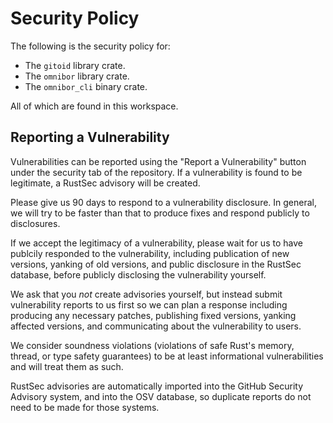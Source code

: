 # Security Policy

The following is the security policy for:

- The `gitoid` library crate.
- The `omnibor` library crate.
- The `omnibor_cli` binary crate.

All of which are found in this workspace.

## Reporting a Vulnerability

Vulnerabilities can be reported using the "Report a Vulnerability" button under
the security tab of the repository. If a vulnerability is found to be legitimate,
a RustSec advisory will be created.

Please give us 90 days to respond to a vulnerability disclosure. In general, we
will try to be faster than that to produce fixes and respond publicly to
disclosures.

If we accept the legitimacy of a vulnerability, please wait for us to have
publcily responded to the vulnerability, including publication of new versions,
yanking of old versions, and public disclosure in the RustSec database, before
publicly disclosing the vulnerability yourself.

We ask that you _not_ create advisories yourself, but instead submit
vulnerability reports to us first so we can plan a response including
producing any necessary patches, publishing fixed versions, yanking affected
versions, and communicating about the vulnerability to users.

We consider soundness violations (violations of safe Rust's memory, thread, or
type safety guarantees) to be at least informational vulnerabilities and
will treat them as such.

RustSec advisories are automatically imported into the GitHub Security Advisory
system, and into the OSV database, so duplicate reports do not need to be made
for those systems.
